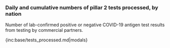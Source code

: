 ### Daily and cumulative numbers of pillar 2 tests processed, by nation

Number of lab-confirmed positive or negative COVID-19 antigen test results from testing by commercial partners.

{inc:base/tests_processed.md|modals}